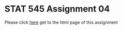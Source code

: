 # STAT 545 Assignment 04
  Please click [here](https://stat545-ubc-hw-2019-20.github.io/stat545-hw-luckymeng7/hw04/hw04_Tidy_Data_and_Joins.html) get to the html page of this assignment
